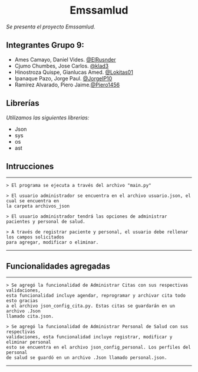 
<h1 align="center">Emssamlud</h1>
<em> Se presenta el proyecto Emssamlud. </em>

## Integrantes Grupo 9:

- Ames Camayo, Daniel Vides. [@ElRusnder](https://github.com/ElRusnder)
- Cjumo Chumbes, Jose Carlos. [@klad3](https://github.com/klad3)
- Hinostroza Quispe, Gianlucas Amed. [@Lokitas01](https://github.com/Lokitas01)
- Ipanaque Pazo, Jorge Paul. [@JorgeIP10](https://github.com/JorgeIP10)
- Ramírez Alvarado, Piero Jaime.[@Piero1456](https://github.com/Piero1456)

    
## Librerías

<em> Utilizamos las siguientes librerias: </em>

* Json
* sys
* os
* ast

## Intrucciones

***

    > El programa se ejecuta a través del archivo "main.py"

    > El usuario administrador se encuentra en el archivo usuario.json, el cual se encuentra en 
    la carpeta archivos_json

    > El usuario administrador tendrá las opciones de administrar pacientes y personal de salud.

    > A través de registrar paciente y personal, el usuario debe rellenar los campos solicitados 
    para agregar, modificar o eliminar.

***

## Funcionalidades agregadas

***
    > Se agregó la funcionalidad de Administrar Citas con sus respectivas validaciones,  
    esta funcionalidad incluye agendar, reprogramar y archivar cita todo esto gracias 
    a el archivo json_config_cita.py. Estas citas se guardarán en un archivo .Json 
    llamado cita.json.

    > Se agregó la funcionalidad de Administrar Personal de Salud con sus respectivas 
    validaciones, esta funcionalidad incluye registrar, modificar y eliminar personal 
    esto se encuentra en el archivo json_config_personal. Los perfiles del personal 
    de salud se guardó en un archivo .Json llamado personal.json.

***
